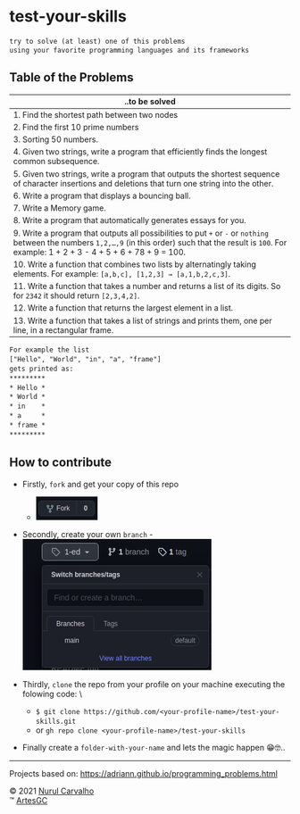 # test-your-skills

    try to solve (at least) one of this problems
    using your favorite programming languages and its frameworks

## Table of the Problems

| ..to be solved |
| --- |
| 1. Find the shortest path between two nodes |
| 2. Find the first 10 prime numbers |
| 3. Sorting 50 numbers. |
| 4. Given two strings, write a program that efficiently finds the longest common subsequence. |
| 5. Given two strings, write a program that outputs the shortest sequence of character insertions and deletions that turn one string into the other. |
| 6. Write a program that displays a bouncing ball. |
| 7. Write a Memory game. |
| 8. Write a program that automatically generates essays for you. |
| 9. Write a program that outputs all possibilities to put `+` or `-` or `nothing` between the numbers `1,2,…,9` (in this order) such that the result is `100`. For example: 1 + 2 + 3 - 4 + 5 + 6 + 78 + 9 = 100. |
| 10. Write a function that combines two lists by alternatingly taking elements. For example: `[a,b,c], [1,2,3] → [a,1,b,2,c,3]`. |
| 11. Write a function that takes a number and returns a list of its digits. So for `2342` it should return `[2,3,4,2]`. |
| 12. Write a function that returns the largest element in a list. |
| 13. Write a function that takes a list of strings and prints them, one per line, in a rectangular frame.

``` txt
For example the list
["Hello", "World", "in", "a", "frame"]
gets printed as:
*********
* Hello *
* World *
* in    *
* a     *
* frame *
*********
```

## How to contribute

- Firstly, `fork` and get your copy of this repo 
    - ![fork-the-project](img/fork.png)

- Secondly, create your own `branch` 
    -![create-your-branch](img/create-branch.png)

- Thirdly, `clone` the repo from your profile on your machine executing the folowing code: \
    - `$ git clone https://github.com/<your-profile-name>/test-your-skills.git`
    - or `gh repo clone <your-profile-name>/test-your-skills`

- Finally create a `folder-with-your-name` and lets the magic happen 😁🤓..

---

Projects based on: <https://adriann.github.io/programming_problems.html>

&copy; 2021 [Nurul Carvalho](mailto:nuruldecarvalho@gmail.com) \
&trade; [ArtesGC](https://artesgc.home.blog)
